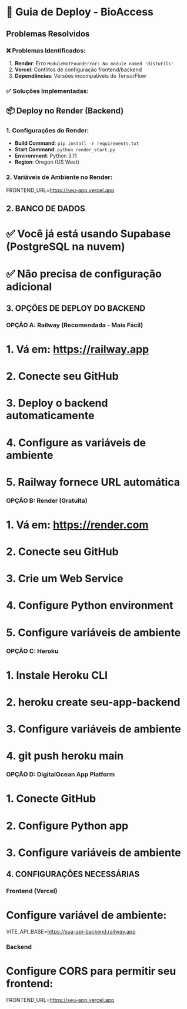 # 🚀 Guia de Deploy - BioAccess

## Problemas Resolvidos

### ❌ Problemas Identificados:
1. **Render**: Erro `ModuleNotFoundError: No module named 'distutils'`
2. **Vercel**: Conflitos de configuração frontend/backend
3. **Dependências**: Versões incompatíveis do TensorFlow

### ✅ Soluções Implementadas:

## 📦 Deploy no Render (Backend)

### 1. Configurações do Render:
- **Build Command**: `pip install -r requirements.txt`
- **Start Command**: `python render_start.py`
- **Environment**: Python 3.11
- **Region**: Oregon (US West)

### 2. Variáveis de Ambiente no Render:
FRONTEND_URL=https://seu-app.vercel.app

## 2. BANCO DE DADOS
# ✅ Você já está usando Supabase (PostgreSQL na nuvem)
# ✅ Não precisa de configuração adicional

## 3. OPÇÕES DE DEPLOY DO BACKEND

### OPÇÃO A: Railway (Recomendada - Mais Fácil)
# 1. Vá em: https://railway.app
# 2. Conecte seu GitHub
# 3. Deploy o backend automaticamente
# 4. Configure as variáveis de ambiente
# 5. Railway fornece URL automática

### OPÇÃO B: Render (Gratuita)
# 1. Vá em: https://render.com
# 2. Conecte seu GitHub
# 3. Crie um Web Service
# 4. Configure Python environment
# 5. Configure variáveis de ambiente

### OPÇÃO C: Heroku
# 1. Instale Heroku CLI
# 2. heroku create seu-app-backend
# 3. Configure variáveis de ambiente
# 4. git push heroku main

### OPÇÃO D: DigitalOcean App Platform
# 1. Conecte GitHub
# 2. Configure Python app
# 3. Configure variáveis de ambiente

## 4. CONFIGURAÇÕES NECESSÁRIAS

### Frontend (Vercel)
# Configure variável de ambiente:
VITE_API_BASE=https://sua-api-backend.railway.app

### Backend
# Configure CORS para permitir seu frontend:
FRONTEND_URL=https://seu-app.vercel.app